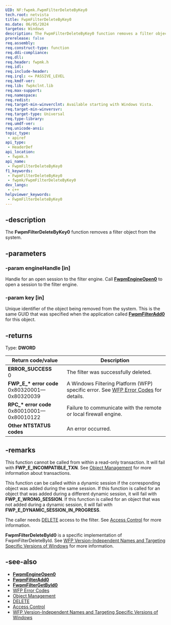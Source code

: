 ```yaml
---
UID: NF:fwpmk.FwpmFilterDeleteByKey0
tech.root: netvista
title: FwpmFilterDeleteByKey0
ms.date: 06/05/2024
targetos: Windows
description: The FwpmFilterDeleteByKey0 function removes a filter object from the system.
prerelease: false
req.assembly: 
req.construct-type: function
req.ddi-compliance: 
req.dll: 
req.header: fwpmk.h
req.idl: 
req.include-header: 
req.irql: <= PASSIVE_LEVEL
req.kmdf-ver: 
req.lib: fwpkclnt.lib
req.max-support: 
req.namespace: 
req.redist: 
req.target-min-winverclnt: Available starting with Windows Vista.
req.target-min-winversvr: 
req.target-type: Universal
req.type-library: 
req.umdf-ver: 
req.unicode-ansi: 
topic_type:
 - apiref
api_type:
 - HeaderDef
api_location:
 - fwpmk.h
api_name:
 - FwpmFilterDeleteByKey0
f1_keywords:
 - FwpmFilterDeleteByKey0
 - fwpmk/FwpmFilterDeleteByKey0
dev_langs:
 - c++
helpviewer_keywords:
 - FwpmFilterDeleteByKey0
---
```


## -description

The **FwpmFilterDeleteByKey0** function removes a filter object from the system.

## -parameters

### -param engineHandle [in]

Handle for an open session to the filter engine. Call **[FwpmEngineOpen0](nf-fwpmk-fwpmengineopen0.md)** to open a session to the filter engine.

### -param key [in]

Unique identifier of the object being removed from the system. This is the same GUID that was specified when the application called **[FwpmFilterAdd0](nf-fwpmk-fwpmfilteradd0.md)** for this object.

## -returns

Type: **DWORD**

| Return code/value | Description |
|---|---|
| **ERROR_SUCCESS**<br>0 | The filter was successfully deleted. |
| **FWP_E_\* error code**<br>0x80320001—0x80320039 | A Windows Filtering Platform (WFP) specific error. See [WFP Error Codes](/windows/win32/fwp/wfp-error-codes) for details. |
| **RPC_\* error code**<br>0x80010001—0x80010122 | Failure to communicate with the remote or local firewall engine. |
| **Other NTSTATUS codes** | An error occurred. |

## -remarks

This function cannot be called from within a read-only transaction. It will fail with
**FWP_E_INCOMPATIBLE_TXN**. See [Object Management](/windows/desktop/FWP/object-management) for more information about transactions.

This function can be called within a dynamic session if the corresponding object was added during the same session. If this function is called for an object that was added during a different dynamic session, it will fail with **FWP_E_WRONG_SESSION**. If this function is called for an object that was not added during a dynamic session, it will fail with **FWP_E_DYNAMIC_SESSION_IN_PROGRESS**.

The caller needs [DELETE](/windows/desktop/SecAuthZ/standard-access-rights) access to the filter. See [Access Control](/windows/desktop/FWP/access-control) for more information.

**FwpmFilterDeleteById0** is a specific implementation of FwpmFilterDeleteById. See [WFP Version-Independent Names and Targeting Specific Versions of Windows](/windows/desktop/FWP/wfp-version-independent-names-and-targeting-specific-versions-of-windows) for more information.

## -see-also

- **[FwpmEngineOpen0](nf-fwpmk-fwpmengineopen0.md)**
- **[FwpmFilterAdd0](nf-fwpmk-fwpmfilteradd0.md)**
- **[FwpmFilterGetById0](nf-fwpmk-fwpmfiltergetbyid0.md)**
- [WFP Error Codes](/windows/win32/fwp/wfp-error-codes)
- [Object Management](/windows/desktop/FWP/object-management)
- [DELETE](/windows/desktop/SecAuthZ/standard-access-rights)
- [Access Control](/windows/desktop/FWP/access-control)
- [WFP Version-Independent Names and Targeting Specific Versions of Windows](/windows/desktop/FWP/wfp-version-independent-names-and-targeting-specific-versions-of-windows)
